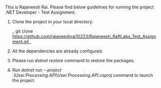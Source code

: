 This is Rajaneesh Rai. Please find below guidelines for running the project .NET Developer - Test Assignment.
1. Clone the project in your local directory:
   
    _  git clone https://github.com/rajaneeshrai10223/Rajaneesh_RaftLabs_Test_Assignment.git_
 
3. All the dependencies are already configured.
4. Please run _dotnet restore_  command to restore the packages.
5. Run _dotnet run --project .\User.Processing.API\User.Processing.API.csproj_ command to launch the project. 
